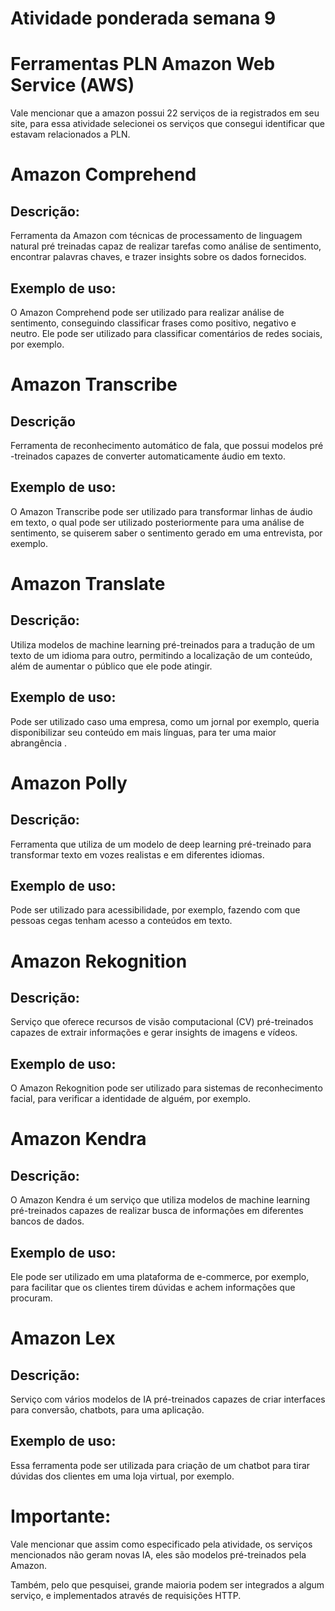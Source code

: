 # Atividade ponderada semana 9

# Ferramentas PLN Amazon Web Service (AWS)

Vale mencionar que a amazon possui 22 serviços de ia registrados em seu site, para essa atividade selecionei os serviços que consegui identificar que estavam relacionados a PLN.

# Amazon Comprehend

## Descrição:

Ferramenta da Amazon com técnicas de processamento de linguagem natural pré treinadas capaz de realizar tarefas como análise de sentimento, encontrar palavras chaves, e trazer insights sobre os dados fornecidos.

## Exemplo de uso:

O Amazon Comprehend pode ser utilizado para realizar análise de sentimento, conseguindo classificar frases como positivo, negativo e neutro. Ele pode ser utilizado para classificar comentários de redes sociais, por exemplo.

# Amazon Transcribe

## Descrição

Ferramenta de reconhecimento automático de fala, que possui modelos pré -treinados capazes de converter automaticamente áudio em texto.

## Exemplo de uso:

O Amazon Transcribe pode ser utilizado para transformar linhas de áudio em texto, o qual pode ser utilizado posteriormente para uma análise de sentimento, se quiserem saber o sentimento gerado em uma entrevista, por exemplo.

# Amazon Translate

## Descrição:

Utiliza modelos de machine learning pré-treinados para a tradução de um texto de um idioma para outro, permitindo a localização de um conteúdo, além de aumentar o público que ele pode atingir.


## Exemplo de uso:

Pode ser utilizado caso uma empresa, como um jornal por exemplo, queria disponibilizar seu conteúdo em mais línguas, para ter uma maior abrangência .

# Amazon Polly

## Descrição:

Ferramenta que utiliza de um modelo de deep learning pré-treinado para transformar texto em vozes realistas e em diferentes idiomas. 



## Exemplo de uso:

Pode ser utilizado para acessibilidade, por exemplo, fazendo com que pessoas cegas tenham acesso a conteúdos em texto.

# Amazon Rekognition

## Descrição:

Serviço que oferece recursos de visão computacional (CV) pré-treinados capazes de extrair informações e gerar insights de imagens e vídeos.


## Exemplo de uso:

O Amazon Rekognition pode ser utilizado para sistemas de reconhecimento facial, para verificar a identidade de alguém, por exemplo.

# Amazon Kendra

## Descrição:

O Amazon Kendra é um serviço que utiliza modelos de machine learning pré-treinados capazes de realizar busca de informações em diferentes bancos de dados.

## Exemplo de uso:

Ele pode ser utilizado em uma plataforma de e-commerce, por exemplo, para facilitar que os clientes tirem dúvidas e achem informações que procuram.

# Amazon Lex

## Descrição:

Serviço com vários modelos de IA pré-treinados capazes de criar interfaces para conversão, chatbots, para uma aplicação.

## Exemplo de uso:

Essa ferramenta pode ser utilizada para criação de um chatbot para tirar dúvidas dos clientes em uma loja virtual, por exemplo.
# Importante:

Vale mencionar que assim como especificado pela atividade, os serviços mencionados não geram novas IA, eles são modelos pré-treinados pela Amazon.

Também, pelo que pesquisei, grande maioria podem ser integrados a algum serviço, e implementados através de requisições HTTP.
